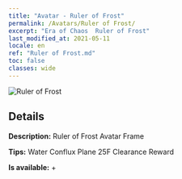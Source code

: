 ```yaml
---
title: "Avatar - Ruler of Frost"
permalink: /Avatars/Ruler of Frost/
excerpt: "Era of Chaos  Ruler of Frost"
last_modified_at: 2021-05-11
locale: en
ref: "Ruler of Frost.md"
toc: false
classes: wide
---
```

 ![Ruler of Frost](/images/a/avatarFrame_38.png)

## Details

 **Description:** Ruler of Frost Avatar Frame 

 **Tips:** Water Conflux Plane 25F Clearance Reward 

 **Is available:**  + 

